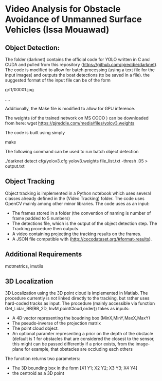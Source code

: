 # Video Analysis for Obstacle Avoidance of Unmanned Surface Vehicles (Issa Mouawad)

## Object Detection:
The folder (darknet) contains the official code for YOLO written in C and CUDA and pulled from this repository (https://github.com/pjreddie/darknet). The code is modified to allow for batch processing (using a text file for the input images) and outputs the boat detections (to be saved in a file).
the suggested format of the input file can be of the form

grl1/00001.jpg

....

Additionally, the Make file is modified to allow for GPU inference.

The weights (of the trained network on MS COCO ) can be downloaded from here: 
wget https://pjreddie.com/media/files/yolov3.weights

The code is built using simply 

make

The following command can be used to run batch object detection

./darknet detect cfg/yolov3.cfg yolov3.weights file_list.txt -thresh .05 > output.txt

## Object Tracking
Object tracking is implemented in a Python notebook which uses several classes already defined in the (Video Tracking) folder. The code uses OpenCV mainly among other minor libraries.
The code uses as an input:
* The frames stored in a folder (the convention of naming is number of frame padded to 5 numbers)
* The detections file, which is the output of the object detection step.
The Tracking procedure then outputs 
* A video containing projecting the tracking results on the frames.
* A JSON file compatible with (http://cocodataset.org/#format-results).

## Additional Requirements
motmetrics, imutils

## 3D Localization
3D Localization using the 3D point cloud is implemented in Matlab. The procedure currently is not linked directly to the tracking, but rather uses hard-coded tracks as input.
The procedure (mainly accessible via function Get_Lidar_BB(BB_2D, InvM,pointCloud,order)) takes as inputs:
* A 4D vector representing the boudning box (MinX,MinY,MaxX,MaxY)
* The pseudo-inverse of the projection matrix
* The point cloud object.
* An optional paramter representing a prior on the depth of the obstacle (default is 1 for obstacles that are considered the closest to the sensor, this might can be passed differently if a prior exists, from the image-plane for example, that obstacles are occluding each others

The function returns two parameters:
* The 3D bounding box in the form [X1 Y1; X2 Y2; X3 Y3; X4 Y4]
* the centroid as a 3D point
